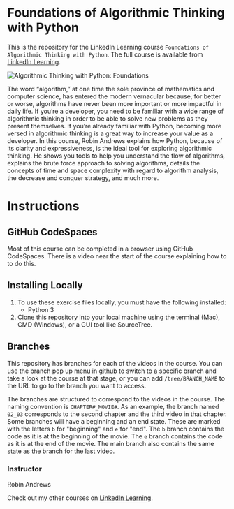 # Foundations of Algorithmic Thinking with Python

This is the repository for the LinkedIn Learning course `Foundations of Algorithmic Thinking with Python`. The full course is available from [LinkedIn Learning][lil-course-url].

![Algorithmic Thinking with Python: Foundations][lil-thumbnail-url] 

The word “algorithm,” at one time the sole province of mathematics and computer science, has entered the modern vernacular because, for better or worse, algorithms have never been more important or more impactful in daily life. If you’re a developer, you need to be familiar with a wide range of algorithmic thinking in order to be able to solve new problems as they present themselves. If you’re already familiar with Python, becoming more versed in algorithmic thinking is a great way to increase your value as a developer. In this course, Robin Andrews explains how Python, because of its clarity and expressiveness, is the ideal tool for exploring algorithmic thinking. He shows you tools to help you understand the flow of algorithms, explains the brute force approach to solving algorithms, details the concepts of time and space complexity with regard to algorithm analysis, the decrease and conquer strategy, and much more.

# Instructions

## GitHub CodeSpaces

Most of this course can be completed in a browser using GitHub CodeSpaces. There is a video near the start of the course explaining how to to do this.

## Installing Locally

1. To use these exercise files locally, you must have the following installed:
	- Python 3
2. Clone this repository into your local machine using the terminal (Mac), CMD (Windows), or a GUI tool like SourceTree.

## Branches

This repository has branches for each of the videos in the course. You can use the branch pop up menu in github to switch to a specific branch and take a look at the course at that stage, or you can add `/tree/BRANCH_NAME` to the URL to go to the branch you want to access.

The branches are structured to correspond to the videos in the course. The naming convention is `CHAPTER#_MOVIE#`. As an example, the branch named `02_03` corresponds to the second chapter and the third video in that chapter. Some branches will have a beginning and an end state. These are marked with the letters `b` for "beginning" and `e` for "end". The `b` branch contains the code as it is at the beginning of the movie. The `e` branch contains the code as it is at the end of the movie. The main branch also contains the same state as the branch for the last video.

### Instructor

Robin Andrews            

Check out my other courses on [LinkedIn Learning](https://www.linkedin.com/learning/instructors/robin-andrews).

[lil-course-url]: https://www.linkedin.com/learning/algorithmic-thinking-with-python-foundations
[lil-thumbnail-url]: https://cdn.lynda.com/course/2450259/2450259-1650644254745-16x9.jpg

